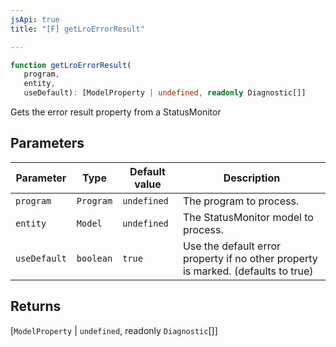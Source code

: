 ```yaml
---
jsApi: true
title: "[F] getLroErrorResult"

---
```

```ts
function getLroErrorResult(
   program, 
   entity, 
   useDefault): [ModelProperty | undefined, readonly Diagnostic[]]
```

Gets the error result property from a StatusMonitor

## Parameters

| Parameter | Type | Default value | Description |
| ------ | ------ | ------ | ------ |
| `program` | `Program` | `undefined` | The program to process. |
| `entity` | `Model` | `undefined` | The StatusMonitor model to process. |
| `useDefault` | `boolean` | `true` | Use the default error property if no other property is marked. (defaults to true) |

## Returns

[`ModelProperty` \| `undefined`, readonly `Diagnostic`[]]
